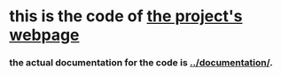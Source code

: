 # this is the code of [the project's webpage](https://maoschanz.github.io/drawing/)

### the actual documentation for the code is [../documentation/](here).


